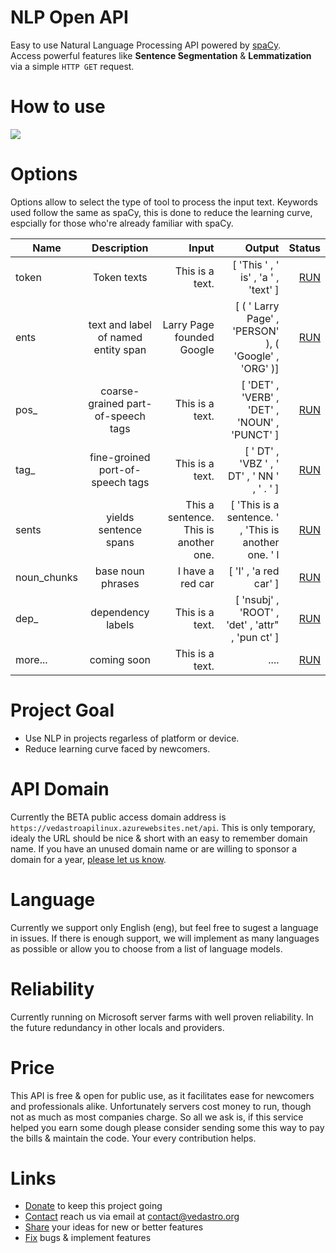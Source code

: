 # NLP Open API
Easy to use Natural Language Processing API powered by [spaCy](https://github.com/explosion/spaCy).</br>
Access powerful features like **Sentence Segmentation** & **Lemmatization**</br>
via a simple `HTTP GET` request.

# How to use
<a href="#">
<img
  src="https://www.vedastro.org/images/nlp-api-url-guide.jpg">
</a>

# Options
Options allow to select the type of tool to process the input text.
Keywords used follow the same as spaCy, this is done to reduce the learning curve,
espcially for those who're already familiar with spaCy.


| Name        | Description     | Input | Output | Status  |
| ------------- |:-------------:| -----:|-----:|-----:|
| token       | Token texts                         | This is a text.           | [ 'This ' , ' is' , 'a ' , 'text' ] | <a target="_blank" href="https://vedastroapilinux.azurewebsites.net/api/eng/token/This is a text.">RUN</a> |
| ents        | text and label of named entity span | Larry Page founded Google | [ ( ' Larry Page' , 'PERSON' ), ( 'Google' , 'ORG' )] |<a target="_blank" href="https://vedastroapilinux.azurewebsites.net/api/eng/ents/Larry Page founded Google">RUN</a> |
| pos_        | coarse-grained part-of-speech tags  | This is a text.           | [ 'DET' , 'VERB' , 'DET' , 'NOUN' , 'PUNCT' ]         | <a target="_blank" href="https://vedastroapilinux.azurewebsites.net/api/eng/pos_/This is a text.">RUN</a> |
| tag_        | fine-groined port-of-speech tags    | This is a text.           | [ ' DT' , 'VBZ ' , ' DT' , ' NN ' , ' . ' ]           | <a target="_blank" href="https://vedastroapilinux.azurewebsites.net/api/eng/tag_/This is a text.">RUN</a> |
| sents       | yields sentence spans               | This a sentence. This is another one. | [ 'This is a sentence. ' , 'This is another one. ' l  | <a target="_blank" href="https://vedastroapilinux.azurewebsites.net/api/eng/sents/This a sentence. This is another one.">RUN</a> |
| noun_chunks | base noun phrases                   | I have a red car          | [ 'I' , 'a red car' ]                                 | <a target="_blank" href="https://vedastroapilinux.azurewebsites.net/api/eng/noun_chunks/I have a red car">RUN</a> |
| dep_        | dependency labels                   | This is a text.           | [ 'nsubj' , 'ROOT' , 'det' , 'attr" , 'pun ct' ]      | <a target="_blank" href="https://vedastroapilinux.azurewebsites.net/api/eng/dep_/This is a text.">RUN</a> |
| more...     | coming soon                         | This is a text.           | ....      | <a target="_blank" href="https://vedastroapilinux.azurewebsites.net/api/eng/dep_/This is a text.">RUN</a>  |



# Project Goal
- Use NLP in projects regarless of platform or device.
- Reduce learning curve faced by newcomers. 

# API Domain
Currently the BETA public access domain address is `https://vedastroapilinux.azurewebsites.net/api`.
This is only temporary, idealy the URL should be nice & short with an easy to remember domain name.
If you have an unused domain name or are willing to sponsor a domain for a year, [please let us know](https://www.vedastro.org/Contact).

# Language
Currently we support only English (eng), but feel free to sugest a language in issues.
If there is enough support, we will implement as many languages as possible
or allow you to choose from a list of language models.

# Reliability
Currently running on Microsoft server farms with well proven reliability.
In the future redundancy in other locals and providers.

# Price
This API is free & open for public use, as it facilitates ease for newcomers and professionals alike.
Unfortunately servers cost money to run, though not as much as most companies charge.
So all we ask is, if this service helped you earn some dough please consider
sending some this way to pay the bills & maintain the code. Your every contribution helps.

# Links
- [Donate](https://www.vedastro.org/Donate) to keep this project going
- [Contact](https://www.vedastro.org/Contact) reach us via email at contact@vedastro.org
- [Share](https://www.vedastro.org/Contact) your ideas for new or better features 
- [Fix](https://www.vedastro.org/Contact) bugs & implement features
